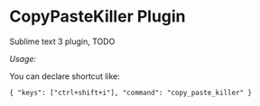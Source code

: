 CopyPasteKiller Plugin
================

Sublime text 3 plugin, TODO


*Usage:*

You can declare shortcut like:

```
{ "keys": ["ctrl+shift+i"], "command": "copy_paste_killer" }
```
